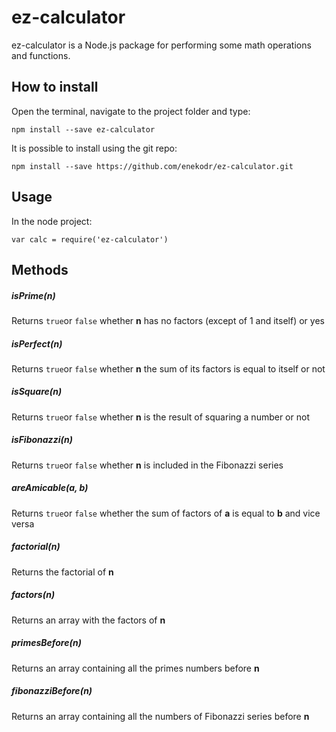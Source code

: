 # ez-calculator

ez-calculator is a Node.js package for performing some math operations and functions.

## How to install
Open the terminal, navigate to the project folder and type:
```
npm install --save ez-calculator
```
It is possible to install using the git repo:
```
npm install --save https://github.com/enekodr/ez-calculator.git
```
## Usage
In the node project:
```
var calc = require('ez-calculator')
```

## Methods
##### isPrime(n)
Returns `true`or `false` whether **n** has no factors (except of 1 and itself) or yes
##### isPerfect(n)
Returns `true`or `false` whether **n** the sum of its factors is equal to itself or not
##### isSquare(n)
Returns `true`or `false` whether **n** is the result of squaring a number or not
##### isFibonazzi(n)
Returns `true`or `false` whether **n** is included in the Fibonazzi series
##### areAmicable(a, b)
Returns `true`or `false` whether the sum of factors of **a** is equal to **b** and vice versa
##### factorial(n)
Returns the factorial of **n**
##### factors(n)
Returns an array with the factors of **n**
##### primesBefore(n)
Returns an array containing all the primes numbers before **n**
##### fibonazziBefore(n)
Returns an array containing all the numbers of Fibonazzi series before **n**
